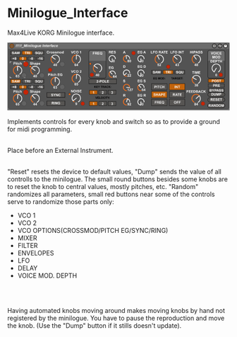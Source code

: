 # Minilogue_Interface

Max4Live KORG Minilogue interface. 
<br/>

![](https://github.com/tfari/M4L-Projects/blob/main/Minilogue_Interface/minilogue_interface.png)
<br/>

Implements controls for every knob and switch so as to provide a ground for midi programming.
<br/>
<br/>

Place before an External Instrument.

<br/>
"Reset" resets the device to default values, "Dump" sends the value of all controlls to the minilogue. The small round buttons besides some knobs are to reset the knob to central values, mostly pitches, etc.
"Random" randomizes all parameters, small red buttons near some of the controls serve to randomize those parts only: 
 
 + VCO 1 
 + VCO 2 
 + VCO OPTIONS(CROSSMOD/PITCH EG/SYNC/RING)
 + MIXER
 + FILTER
 + ENVELOPES
 + LFO
 + DELAY
 + VOICE MOD. DEPTH
<br/>
<br/>

Having automated knobs moving around makes moving knobs by hand not registered by the minilogue. You have to pause the reproduction and move the knob. (Use the "Dump" button if it stills doesn't update).

